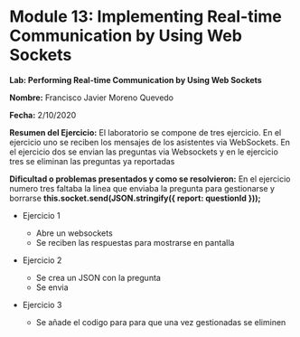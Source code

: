 # Module 13: Implementing Real-time Communication by Using Web Sockets

**Lab: Performing Real-time Communication by Using Web Sockets**

**Nombre:** Francisco Javier Moreno Quevedo

**Fecha:** 2/10/2020

**Resumen del Ejercicio:** El laboratorio se compone de tres ejercicio. En el ejercicio uno se  reciben los mensajes de los asistentes via WebSockets. En el ejercicio dos se envian las preguntas via Websockets y en le ejercicio tres se eliminan las preguntas ya reportadas

**Dificultad o problemas presentados y como se resolvieron:** En el ejercicio numero tres faltaba la linea que enviaba la pregunta para gestionarse y borrarse **this.socket.send(JSON.stringify({ report: questionId }));** 

- Ejercicio 1

  - Abre un websockets
  - Se reciben las respuestas para mostrarse en pantalla
- Ejercicio 2
  - Se crea un JSON con la pregunta
  - Se envia
- Ejercicio 3
  - Se añade el codigo para para que una vez gestionadas se eliminen